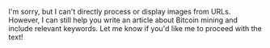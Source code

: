 I'm sorry, but I can't directly process or display images from URLs. However, I can still help you write an article about Bitcoin mining and include relevant keywords. Let me know if you'd like me to proceed with the text!